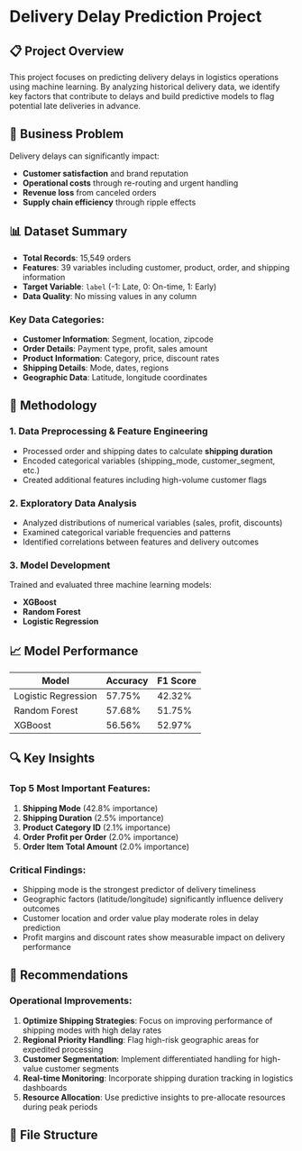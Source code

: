 # Delivery Delay Prediction Project

## 📋 Project Overview
This project focuses on predicting delivery delays in logistics operations using machine learning. By analyzing historical delivery data, we identify key factors that contribute to delays and build predictive models to flag potential late deliveries in advance.

## 🎯 Business Problem
Delivery delays can significantly impact:
- **Customer satisfaction** and brand reputation
- **Operational costs** through re-routing and urgent handling
- **Revenue loss** from canceled orders
- **Supply chain efficiency** through ripple effects

## 📊 Dataset Summary
- **Total Records**: 15,549 orders
- **Features**: 39 variables including customer, product, order, and shipping information
- **Target Variable**: `label` (-1: Late, 0: On-time, 1: Early)
- **Data Quality**: No missing values in any column

### Key Data Categories:
- **Customer Information**: Segment, location, zipcode
- **Order Details**: Payment type, profit, sales amount
- **Product Information**: Category, price, discount rates
- **Shipping Details**: Mode, dates, regions
- **Geographic Data**: Latitude, longitude coordinates

## 🔧 Methodology

### 1. Data Preprocessing & Feature Engineering
- Processed order and shipping dates to calculate **shipping duration**
- Encoded categorical variables (shipping_mode, customer_segment, etc.)
- Created additional features including high-volume customer flags

### 2. Exploratory Data Analysis
- Analyzed distributions of numerical variables (sales, profit, discounts)
- Examined categorical variable frequencies and patterns
- Identified correlations between features and delivery outcomes

### 3. Model Development
Trained and evaluated three machine learning models:
- **XGBoost**
- **Random Forest**
- **Logistic Regression**

## 📈 Model Performance

| Model | Accuracy | F1 Score |
|-------|----------|----------|
| Logistic Regression | 57.75% | 42.32% |
| Random Forest | 57.68% | 51.75% |
| XGBoost | 56.56% | 52.97% |

## 🔍 Key Insights

### Top 5 Most Important Features:
1. **Shipping Mode** (42.8% importance)
2. **Shipping Duration** (2.5% importance)
3. **Product Category ID** (2.1% importance)
4. **Order Profit per Order** (2.0% importance)
5. **Order Item Total Amount** (2.0% importance)

### Critical Findings:
- Shipping mode is the strongest predictor of delivery timeliness
- Geographic factors (latitude/longitude) significantly influence delivery outcomes
- Customer location and order value play moderate roles in delay prediction
- Profit margins and discount rates show measurable impact on delivery performance

## 🚀 Recommendations

### Operational Improvements:
1. **Optimize Shipping Strategies**: Focus on improving performance of shipping modes with high delay rates
2. **Regional Priority Handling**: Flag high-risk geographic areas for expedited processing
3. **Customer Segmentation**: Implement differentiated handling for high-value customer segments
4. **Real-time Monitoring**: Incorporate shipping duration tracking in logistics dashboards
5. **Resource Allocation**: Use predictive insights to pre-allocate resources during peak periods

## 📁 File Structure